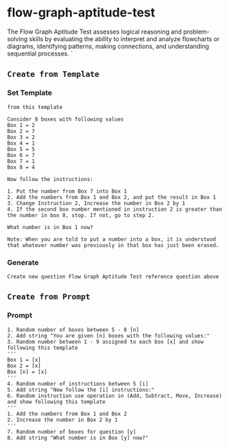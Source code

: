 # flow-graph-aptitude-test
The Flow Graph Aptitude Test assesses logical reasoning and problem-solving skills by evaluating the ability to interpret and analyze flowcharts or diagrams, identifying patterns, making connections, and understanding sequential processes.
`
## `Create from Template`

### Set Template

```
from this template

Consider 8 boxes with following values
Box 1 = 2
Box 2 = 7
Box 3 = 2
Box 4 = 1
Box 5 = 5
Box 6 = 7
Box 7 = 1
Box 8 = 4

Now follow the instructions:

1. Put the number from Box 7 into Box 1
2. Add the numbers from Box 1 and Box 2, and put the result in Box 1
3. Change Instruction 2, Increase the number in Box 2 by 1
4. If the second box number mentioned in instruction 2 is greater than the number in box 8, stop. If not, go to step 2.

What number is in Box 1 now?

Note: When you are told to put a number into a box, it is understood that whatever number was previously in that box has just been erased.
```

### Generate

```
Create new question Flow Graph Aptitude Test reference question above
```

## `Create from Prompt`

### Prompt

```
1. Random number of boxes between 5 - 8 [n]
2. Add string "You are given [n] boxes with the following values:"
3. Random number between 1 - 9 assigned to each box [x] and show following this template
'''
Box 1 = [x]
Box 2 = [x]
Box [n] = [x]
'''
4. Random number of instructions between 5 [i]
5. Add string "Now follow the [i] instructions:"
6. Random instruction use operation in (Add, Subtract, Move, Increase) and show following this template
'''
1. Add the numbers from Box 1 and Box 2
2. Increase the number in Box 2 by 1
'''
7. Random number of boxes for question [y]
8. Add string "What number is in Box [y] now?"
```